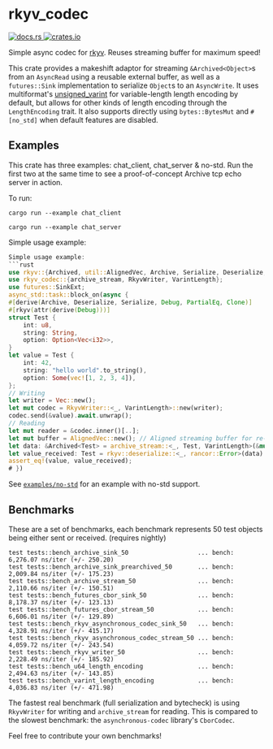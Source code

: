 # rkyv_codec
<p>
    <a href="https://docs.rs/rkyv_codec">
        <img src="https://img.shields.io/docsrs/rkyv_codec.svg" alt="docs.rs">
    </a>
    <a href="https://crates.io/crates/rkyv_codec">
        <img src="https://img.shields.io/crates/v/rkyv_codec.svg" alt="crates.io">
    </a>
</p>

Simple async codec for [rkyv](https://github.com/rkyv/rkyv). Reuses streaming buffer for maximum speed!

This crate provides a makeshift adaptor for streaming `&Archived<Object>`s from an `AsyncRead` using a reusable external buffer, as well as a `futures::Sink` implementation to serialize `Object`s to an `AsyncWrite`.
It uses multiformat's [unsigned_varint](https://docs.rs/unsigned-varint/latest/unsigned_varint/) for variable-length length encoding by default, but allows for other kinds of length encoding through the `LengthEncoding` trait.
It also supports directly using `bytes::BytesMut` and `#[no_std]` when default features are disabled.

## Examples
This crate has three examples: chat_client, chat_server & no-std. Run the first two at the same time to see a proof-of-concept Archive tcp echo server in action.

To run:

`cargo run --example chat_client`

`cargo run --example chat_server`

Simple usage example:
```rust
Simple usage example:
```rust
use rkyv::{Archived, util::AlignedVec, Archive, Serialize, Deserialize, rancor};
use rkyv_codec::{archive_stream, RkyvWriter, VarintLength};
use futures::SinkExt;
async_std::task::block_on(async {
#[derive(Archive, Deserialize, Serialize, Debug, PartialEq, Clone)]
#[rkyv(attr(derive(Debug)))]
struct Test {
    int: u8,
    string: String,
    option: Option<Vec<i32>>,
}
let value = Test {
    int: 42,
    string: "hello world".to_string(),
    option: Some(vec![1, 2, 3, 4]),
};
// Writing
let writer = Vec::new();
let mut codec = RkyvWriter::<_, VarintLength>::new(writer);
codec.send(&value).await.unwrap();
// Reading
let mut reader = &codec.inner()[..];
let mut buffer = AlignedVec::new(); // Aligned streaming buffer for re-use
let data: &Archived<Test> = archive_stream::<_, Test, VarintLength>(&mut reader, &mut buffer).await.unwrap(); // This returns a reference into the passed buffer
let value_received: Test = rkyv::deserialize::<_, rancor::Error>(data).unwrap();
assert_eq!(value, value_received);
# })
```

See [`examples/no-std`](examples/no-std/src/main.rs) for an example with no-std support.

## Benchmarks

These are a set of benchmarks, each benchmark represents 50 test objects being either sent or received. (requires nightly)
```
test tests::bench_archive_sink_50                   ... bench:       6,276.07 ns/iter (+/- 250.20)
test tests::bench_archive_sink_prearchived_50       ... bench:       2,009.84 ns/iter (+/- 175.23)
test tests::bench_archive_stream_50                 ... bench:       2,110.66 ns/iter (+/- 150.51)
test tests::bench_futures_cbor_sink_50              ... bench:       8,178.37 ns/iter (+/- 123.13)
test tests::bench_futures_cbor_stream_50            ... bench:       6,606.01 ns/iter (+/- 129.89)
test tests::bench_rkyv_asynchronous_codec_sink_50   ... bench:       4,328.91 ns/iter (+/- 415.17)
test tests::bench_rkyv_asynchronous_codec_stream_50 ... bench:       4,059.72 ns/iter (+/- 243.54)
test tests::bench_rkyv_writer_50                    ... bench:       2,228.49 ns/iter (+/- 185.92)
test tests::bench_u64_length_encoding               ... bench:       2,494.63 ns/iter (+/- 143.85)
test tests::bench_varint_length_encoding            ... bench:       4,036.83 ns/iter (+/- 471.98)
```
The fastest real benchmark (full serialization and bytecheck) is using `RkyvWriter` for writing and `archive_stream` for reading.
This is compared to the slowest benchmark: the `asynchronous-codec` library's `CborCodec`.

Feel free to contribute your own benchmarks!